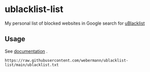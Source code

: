 # ublacklist-list
My personal list of blocked websites in Google search for [uBlacklist](https://github.com/iorate/uBlacklist)

## Usage
See [documentation](https://iorate.github.io/ublacklist/docs/advanced-features#subscription) .
```
https://raw.githubusercontent.com/webermann/ublacklist-list/main/ublacklist.txt
```
